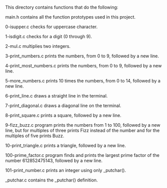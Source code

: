 This directory contains functions that do the following:

main.h contains all the function prototypes used in this project.

0-isupper.c checks for uppercase character.

1-isdigit.c checks for a digit (0 through 9).

2-mul.c multiplies two integers.

3-print_numbers.c prints the numbers, from 0 to 9, followed by a new line.

4-print_most_numbers.c prints the numbers, from 0 to 9, followed by a new line.

5-more_numbers.c prints 10 times the numbers, from 0 to 14, followed by a new line.

6-print_line.c draws a straight line in the terminal.

7-print_diagonal.c draws a diagonal line on the terminal.

8-print_square.c prints a square, followed by a new line.

9-fizz_buzz.c program prints the numbers from 1 to 100, followed by a new line, but for multiples of three prints Fizz instead of the number and for the multiples of five prints Buzz.

10-print_triangle.c prints a triangle, followed by a new line.

100-prime_factor.c program finds and prints the largest prime factor of the number 612852475143, followed by a new line.

101-print_number.c prints an integer using only _putchar().

_putchar.c contains the _putchar() definition.
